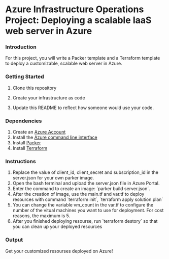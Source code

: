 # Azure Infrastructure Operations Project: Deploying a scalable IaaS web server in Azure

### Introduction
For this project, you will write a Packer template and a Terraform template to deploy a customizable, scalable web server in Azure.

### Getting Started
1. Clone this repository

2. Create your infrastructure as code

3. Update this README to reflect how someone would use your code.

### Dependencies
1. Create an [Azure Account](https://portal.azure.com) 
2. Install the [Azure command line interface](https://docs.microsoft.com/en-us/cli/azure/install-azure-cli?view=azure-cli-latest)
3. Install [Packer](https://www.packer.io/downloads)
4. Install [Terraform](https://www.terraform.io/downloads.html)

### Instructions
1. Replace the value of client_id, client_secret and subscription_id in the server.json for your own parker image. 
2. Open the bash terminal and upload the server.json file in Azure Portal. 
3. Enter the command to create an image: 
   ´parker build server.json´.
4. After the creation of image, use the main.tf and var.tf to deploy resources with command 
   ´terraform init´,
   ´terraform apply solution.plan´
5. You can change the variable vm_count in the var.tf to configure the number of the vitual machines you want to use for deployment. For cost reasons, the maximum is 5.
6. After you finished deploying resourse, run
   ´terraform destory´
   so that you can clean up your deployed resources

### Output
Get your customized resourses deployed on Azure!
